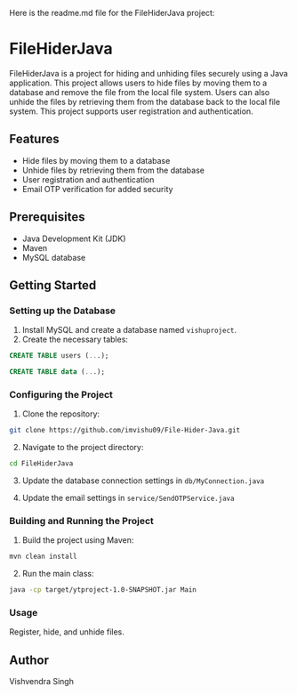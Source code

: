 Here is the readme.md file for the FileHiderJava project:

# FileHiderJava

FileHiderJava is a project for hiding and unhiding files securely using a Java application. This project allows users to hide files by moving them to a database and remove the file from the local file system. Users can also unhide the files by retrieving them from the database back to the local file system. This project supports user registration and authentication.

## Features

- Hide files by moving them to a database
- Unhide files by retrieving them from the database 
- User registration and authentication
- Email OTP verification for added security

## Prerequisites

- Java Development Kit (JDK) 
- Maven
- MySQL database

## Getting Started

### Setting up the Database

1. Install MySQL and create a database named `vishuproject`.
2. Create the necessary tables: 

```sql
CREATE TABLE users (...);

CREATE TABLE data (...);
```

### Configuring the Project

1. Clone the repository: 

```bash
git clone https://github.com/imvishu09/File-Hider-Java.git
```

2. Navigate to the project directory:

```bash 
cd FileHiderJava
```

3. Update the database connection settings in `db/MyConnection.java`

4. Update the email settings in `service/SendOTPService.java`

### Building and Running the Project

1. Build the project using Maven:

```bash
mvn clean install
```

2. Run the main class: 

```bash
java -cp target/ytproject-1.0-SNAPSHOT.jar Main
```

### Usage

Register, hide, and unhide files.


## Author

Vishvendra Singh
